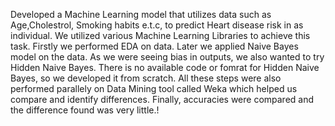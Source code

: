 Developed a Machine Learning model that utilizes data such as Age,Cholestrol, Smoking habits e.t.c, to predict Heart disease risk in as individual. We utilized various Machine Learning Libraries to achieve this task. Firstly we performed EDA on data. Later we applied Naive Bayes model on the data. As we were seeing bias in outputs, we also wanted to try Hidden Naive Bayes. There is no available code or fomrat for Hidden Naive Bayes, so we developed it from scratch. All these steps were also performed parallely on Data Mining tool called Weka which helped us compare and identify differences. Finally, accuracies were compared and the difference found was very little.!
